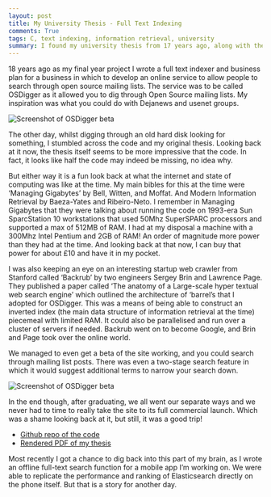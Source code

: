 ```yaml
---
layout: post
title: My University Thesis - Full Text Indexing
comments: True
tags: C, text indexing, information retrieval, university
summary: I found my university thesis from 17 years ago, along with the code for the full text indexer I wrote back then.
---
```


18 years ago as my final year project I wrote a full text indexer and business plan for a business in which to develop an online service to allow people to search through open source mailing lists. The service was to be called OSDigger as it allowed you to dig through Open Source mailing lists. My inspiration was what you could do with Dejanews and usenet groups.

![Screenshot of OSDigger beta](/public/osdigger-architecture.png)

The other day, whilst digging through an old hard disk looking for something, I stumbled across the code and my original thesis. Looking back at it now, the thesis itself seems to be more impressive that the code. In fact, it looks like half the code may indeed be missing, no idea why. 

But either way it is a fun look back at what the internet and state of computing was like at the time. My main bibles for this at the time were ‘Managing Gigabytes’ by Bell, Witten, and Moffat. And Modern Information Retrieval by Baeza-Yates and Ribeiro-Neto. I remember in Managing Gigabytes that they were talking about running the code on 1993-era Sun SparcStation 10 workstations that used 50Mhz SuperSPARC processors and supported a max of 512MB of RAM. I had at my disposal a machine with a 300Mhz Intel Pentium and 2GB of RAM! An order of magnitude more power than they had at the time. And looking back at that now, I can buy that power for about £10 and have it in my pocket.

I was also keeping an eye on an interesting startup web crawler from Stanford called ‘Backrub’ by two engineers Sergey Brin and Lawrence Page. They published a paper called ‘The anatomy of a Large-scale hyper textual web search engine’ which outlined the architecture of ‘barrel’s that I adopted for OSDigger. This was a means of being able to construct an inverted index (the main data structure of information retrieval at the time) piecemeal with limited RAM. It could also be parallelised and run over a cluster of servers if needed. Backrub went on to become Google, and Brin and Page took over the online world.

We managed to even get a beta of the site working, and you could search through mailing list posts. There was even a two-stage search feature in which it would suggest additional terms to narrow your search down.

![Screenshot of OSDigger beta](/public/osdigger-screenshot.png)

In the end though, after graduating, we all went our separate ways and we never had to time to really take the site to its full commercial launch. Which was a shame looking back at it, but still, it was a good trip!

- [Github repo of the code](https://github.com/hammertoe/OSDigger/)
- [Rendered PDF of my thesis](https://github.com/hammertoe/OSDigger/raw/master/thesis/thesis.pdf)

Most recently I got a chance to dig back into this part of my brain, as I wrote an offline full-text search function for a mobile app I’m working on. We were able to replicate the performance and ranking of Elasticsearch directly on the phone itself. But that is a story for another day.
